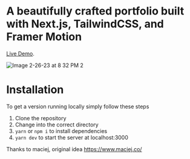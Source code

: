 # A beautifully crafted portfolio built with Next.js, TailwindCSS, and Framer Motion

[Live Demo](https://chris-abdo.vercel.app).

![Image 2-26-23 at 8 32 PM 2](https://user-images.githubusercontent.com/66892203/221452464-5c80fe75-03f0-4fff-a492-982499b4ce27.jpg)

# Installation
To get a version running locally simply follow these steps
1. Clone the repository
2. Change into the correct directory
3. `yarn` or `npm i` to install dependencies
4. `yarn dev` to start the server at localhost:3000


Thanks to maciej, original idea
https://www.maciej.co/
